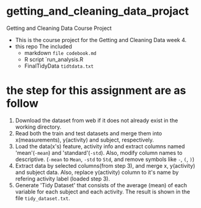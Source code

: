 # getting_and_cleaning_data_projact
Getting and Cleaning Data Course Project

* This is the course project for the Getting and Cleaning Data week 4.
* this repo The included 
  * markdown `file codebook.md` 
  * R script  `run_analysis.R 
  * FinalTidyData  `tidtdata.txt` 

 # the step for this assignment are as follow
1. Download the dataset from web if it does not already exist in the working directory.
2. Read both the train and test datasets and merge them into x(measurements), y(activity) and subject, respectively.
3. Load the data(x's) feature, activity info and extract columns named 'mean'(`-mean`) and 'standard'(`-std`).
   Also, modify column names to descriptive. (`-mean` to `Mean`, `-std` to `Std`, and remove symbols like `-`, `(`, `)`)
4. Extract data by selected columns(from step 3), and merge x, y(activity) and subject data.
   Also, replace y(activity) column to it's name by refering activity label (loaded step 3).
5. Generate 'Tidy Dataset' that consists of the average (mean) of each variable for each subject and each activity.
   The result is shown in the file `tidy_dataset.txt`.

